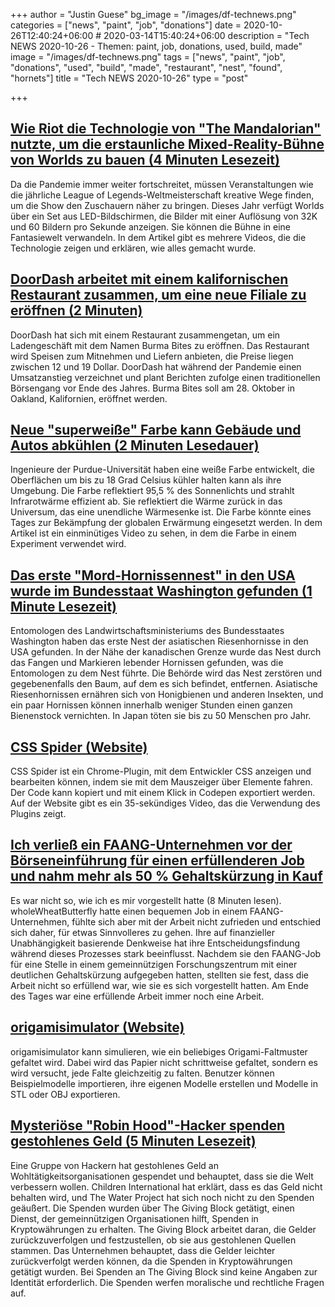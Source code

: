 +++
author = "Justin Guese"
bg_image = "/images/df-technews.png"
categories = ["news", "paint", "job", "donations"]
date = 2020-10-26T12:40:24+06:00 # 2020-03-14T15:40:24+06:00
description = "Tech NEWS 2020-10-26 - Themen: paint, job, donations, used, build, made"
image = "/images/df-technews.png"
tags = ["news", "paint", "job", "donations", "used", "build", "made", "restaurant", "nest", "found", "hornets"]
title = "Tech NEWS 2020-10-26"
type = "post"

+++

## [Wie Riot die Technologie von "The Mandalorian" nutzte, um die erstaunliche Mixed-Reality-Bühne von Worlds zu bauen (4 Minuten Lesezeit)](https://www.theverge.com/2020/10/24/21529317/league-of-legends-world-championship-high-tech-stage-riot-mandalorian/1/010001756463618b-a9917b13-830d-46df-a7e9-5135e4303f20-000000/OZeZo8EBI0Tb8lwUVeIVG1E0yrsARR4uMmyT5w1mryk=164)

 Da die Pandemie immer weiter fortschreitet, müssen Veranstaltungen wie die jährliche League of Legends-Weltmeisterschaft kreative Wege finden, um die Show den Zuschauern näher zu bringen. Dieses Jahr verfügt Worlds über ein Set aus LED-Bildschirmen, die Bilder mit einer Auflösung von 32K und 60 Bildern pro Sekunde anzeigen. Sie können die Bühne in eine Fantasiewelt verwandeln. In dem Artikel gibt es mehrere Videos, die die Technologie zeigen und erklären, wie alles gemacht wurde.

## [DoorDash arbeitet mit einem kalifornischen Restaurant zusammen, um eine neue Filiale zu eröffnen (2 Minuten)](https://www.theverge.com/2020/10/24/21531685/doordash-partners-california-restaurant-burma-location/1/010001756463618b-a9917b13-830d-46df-a7e9-5135e4303f20-000000/6bPStkLEC7H2KubJplytxVr_rOnjK4LiLZY2VvNgVog=164)

 DoorDash hat sich mit einem Restaurant zusammengetan, um ein Ladengeschäft mit dem Namen Burma Bites zu eröffnen. Das Restaurant wird Speisen zum Mitnehmen und Liefern anbieten, die Preise liegen zwischen 12 und 19 Dollar. DoorDash hat während der Pandemie einen Umsatzanstieg verzeichnet und plant Berichten zufolge einen traditionellen Börsengang vor Ende des Jahres. Burma Bites soll am 28. Oktober in Oakland, Kalifornien, eröffnet werden.

## [Neue "superweiße" Farbe kann Gebäude und Autos abkühlen (2 Minuten Lesedauer)](https://interestingengineering.com/new-super-white-paint-can-cool-down-buildings-and-cars/1/010001756463618b-a9917b13-830d-46df-a7e9-5135e4303f20-000000/WVU5ejZP2W_wx5L_m38ZoyH6YFaUsd6ZT96PXsdk-Io=164)

 Ingenieure der Purdue-Universität haben eine weiße Farbe entwickelt, die Oberflächen um bis zu 18 Grad Celsius kühler halten kann als ihre Umgebung. Die Farbe reflektiert 95,5 % des Sonnenlichts und strahlt Infrarotwärme effizient ab. Sie reflektiert die Wärme zurück in das Universum, das eine unendliche Wärmesenke ist. Die Farbe könnte eines Tages zur Bekämpfung der globalen Erwärmung eingesetzt werden. In dem Artikel ist ein einminütiges Video zu sehen, in dem die Farbe in einem Experiment verwendet wird.

## [Das erste "Mord-Hornissennest" in den USA wurde im Bundesstaat Washington gefunden (1 Minute Lesezeit)](https://www.npr.org/2020/10/23/927235267/first-murder-hornet-nest-in-u-s-is-found-in-washington-state/1/010001756463618b-a9917b13-830d-46df-a7e9-5135e4303f20-000000/AtnKdjwF2UejqZaHwLjQIXy6nlD3MerFmlDNy2iSDJI=164)

 Entomologen des Landwirtschaftsministeriums des Bundesstaates Washington haben das erste Nest der asiatischen Riesenhornisse in den USA gefunden. In der Nähe der kanadischen Grenze wurde das Nest durch das Fangen und Markieren lebender Hornissen gefunden, was die Entomologen zu dem Nest führte. Die Behörde wird das Nest zerstören und gegebenenfalls den Baum, auf dem es sich befindet, entfernen. Asiatische Riesenhornissen ernähren sich von Honigbienen und anderen Insekten, und ein paar Hornissen können innerhalb weniger Stunden einen ganzen Bienenstock vernichten. In Japan töten sie bis zu 50 Menschen pro Jahr.

## [CSS Spider (Website)](https://cssspider.fresalabs.com/home/1/010001756463618b-a9917b13-830d-46df-a7e9-5135e4303f20-000000/evAKotmAd5vLdqLl-GY_vCacHa2R9Iemzn1bqQwRYzA=164)

 CSS Spider ist ein Chrome-Plugin, mit dem Entwickler CSS anzeigen und bearbeiten können, indem sie mit dem Mauszeiger über Elemente fahren. Der Code kann kopiert und mit einem Klick in Codepen exportiert werden. Auf der Website gibt es ein 35-sekündiges Video, das die Verwendung des Plugins zeigt.

## [Ich verließ ein FAANG-Unternehmen vor der Börseneinführung für einen erfüllenderen Job und nahm mehr als 50 % Gehaltskürzung in Kauf](https://www.reddit.com/r/financialindependence/comments/jhe6va/i_left_a_faang_prefi_for_a_more_fulfilling_job//1/010001756463618b-a9917b13-830d-46df-a7e9-5135e4303f20-000000/t3IuIlwy2iPxZetf9S-SflyoEdzdo54o9VBEzOtGaGE=164)

 Es war nicht so, wie ich es mir vorgestellt hatte (8 Minuten lesen). wholeWheatButterfly hatte einen bequemen Job in einem FAANG-Unternehmen, fühlte sich aber mit der Arbeit nicht zufrieden und entschied sich daher, für etwas Sinnvolleres zu gehen. Ihre auf finanzieller Unabhängigkeit basierende Denkweise hat ihre Entscheidungsfindung während dieses Prozesses stark beeinflusst. Nachdem sie den FAANG-Job für eine Stelle in einem gemeinnützigen Forschungszentrum mit einer deutlichen Gehaltskürzung aufgegeben hatten, stellten sie fest, dass die Arbeit nicht so erfüllend war, wie sie es sich vorgestellt hatten. Am Ende des Tages war eine erfüllende Arbeit immer noch eine Arbeit.

## [origamisimulator (Website)](https://origamisimulator.org//1/010001756463618b-a9917b13-830d-46df-a7e9-5135e4303f20-000000/IVwGQXKOHoZHRbkrR6FM9Akb2EMs3Sbnzuo_C6-ojeI=164)

 origamisimulator kann simulieren, wie ein beliebiges Origami-Faltmuster gefaltet wird. Dabei wird das Papier nicht schrittweise gefaltet, sondern es wird versucht, jede Falte gleichzeitig zu falten. Benutzer können Beispielmodelle importieren, ihre eigenen Modelle erstellen und Modelle in STL oder OBJ exportieren.

## [Mysteriöse "Robin Hood"-Hacker spenden gestohlenes Geld (5 Minuten Lesezeit)](https://www.bbc.com/news/technology-54591761/1/010001756463618b-a9917b13-830d-46df-a7e9-5135e4303f20-000000/58ZW4F8DVEtjEUFUfh8L2HUTAtTxF2BdCY2QOPYJQUo=164)

 Eine Gruppe von Hackern hat gestohlenes Geld an Wohltätigkeitsorganisationen gespendet und behauptet, dass sie die Welt verbessern wollen. Children International hat erklärt, dass es das Geld nicht behalten wird, und The Water Project hat sich noch nicht zu den Spenden geäußert. Die Spenden wurden über The Giving Block getätigt, einen Dienst, der gemeinnützigen Organisationen hilft, Spenden in Kryptowährungen zu erhalten. The Giving Block arbeitet daran, die Gelder zurückzuverfolgen und festzustellen, ob sie aus gestohlenen Quellen stammen. Das Unternehmen behauptet, dass die Gelder leichter zurückverfolgt werden können, da die Spenden in Kryptowährungen getätigt wurden. Bei Spenden an The Giving Block sind keine Angaben zur Identität erforderlich. Die Spenden werfen moralische und rechtliche Fragen auf.

